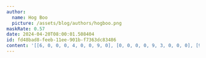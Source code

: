 ```yaml
---
author:
  name: Hog Boo
  picture: /assets/blog/authors/hogboo.png
maskRate: 0.57
date: 2024-04-20T08:00:01.508404
id: fd48bad8-feeb-11ee-901b-f7363dc83486
content: '[[6, 0, 0, 0, 4, 0, 0, 9, 0], [0, 0, 0, 0, 9, 3, 0, 0, 0], [9, 0, 3, 0, 8, 0, 0, 4, 0], [0, 1, 0, 0, 0, 2, 0, 7, 0], [0, 0, 9, 4, 0, 0, 0, 5, 0], [7, 5, 2, 0, 6, 9, 0, 0, 0], [4, 3, 0, 9, 2, 0, 0, 0, 0], [0, 9, 5, 0, 3, 6, 0, 2, 4], [2, 8, 0, 0, 0, 4, 9, 0, 7]]'
---
```

